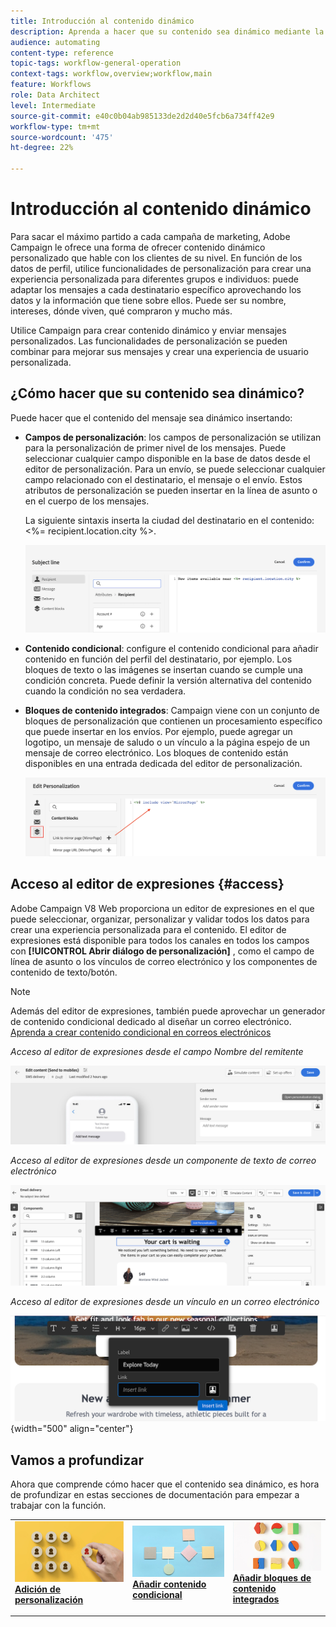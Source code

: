 ```yaml
---
title: Introducción al contenido dinámico
description: Aprenda a hacer que su contenido sea dinámico mediante la personalización, el contenido condicional y los bloques de contenido integrados.
audience: automating
content-type: reference
topic-tags: workflow-general-operation
context-tags: workflow,overview;workflow,main
feature: Workflows
role: Data Architect
level: Intermediate
source-git-commit: e40c0b04ab985133de2d2d40e5fcb6a734ff42e9
workflow-type: tm+mt
source-wordcount: '475'
ht-degree: 22%

---
```



# Introducción al contenido dinámico

Para sacar el máximo partido a cada campaña de marketing, Adobe Campaign le ofrece una forma de ofrecer contenido dinámico personalizado que hable con los clientes de su nivel. En función de los datos de perfil, utilice funcionalidades de personalización para crear una experiencia personalizada para diferentes grupos e individuos: puede adaptar los mensajes a cada destinatario específico aprovechando los datos y la información que tiene sobre ellos. Puede ser su nombre, intereses, dónde viven, qué compraron y mucho más.

Utilice Campaign para crear contenido dinámico y enviar mensajes personalizados. Las funcionalidades de personalización se pueden combinar para mejorar sus mensajes y crear una experiencia de usuario personalizada.

## ¿Cómo hacer que su contenido sea dinámico?

Puede hacer que el contenido del mensaje sea dinámico insertando:

* **Campos de personalización**: los campos de personalización se utilizan para la personalización de primer nivel de los mensajes. Puede seleccionar cualquier campo disponible en la base de datos desde el editor de personalización. Para un envío, se puede seleccionar cualquier campo relacionado con el destinatario, el mensaje o el envío. Estos atributos de personalización se pueden insertar en la línea de asunto o en el cuerpo de los mensajes.

   La siguiente sintaxis inserta la ciudad del destinatario en el contenido: &lt;%= recipient.location.city %>.

   ![](assets/perso-subject-line.png)

* **Contenido condicional**: configure el contenido condicional para añadir contenido en función del perfil del destinatario, por ejemplo. Los bloques de texto o las imágenes se insertan cuando se cumple una condición concreta. Puede definir la versión alternativa del contenido cuando la condición no sea verdadera.

* **Bloques de contenido integrados**: Campaign viene con un conjunto de bloques de personalización que contienen un procesamiento específico que puede insertar en los envíos. Por ejemplo, puede agregar un logotipo, un mensaje de saludo o un vínculo a la página espejo de un mensaje de correo electrónico. Los bloques de contenido están disponibles en una entrada dedicada del editor de personalización.

   ![](assets/perso-content-blocks.png)

## Acceso al editor de expresiones {#access}

Adobe Campaign V8 Web proporciona un editor de expresiones en el que puede seleccionar, organizar, personalizar y validar todos los datos para crear una experiencia personalizada para el contenido. El editor de expresiones está disponible para todos los canales en todos los campos con **[!UICONTROL Abrir diálogo de personalización]** , como el campo de línea de asunto o los vínculos de correo electrónico y los componentes de contenido de texto/botón.

>[!NOTE]
>
>Además del editor de expresiones, también puede aprovechar un generador de contenido condicional dedicado al diseñar un correo electrónico. [Aprenda a crear contenido condicional en correos electrónicos](conditions.md)

*Acceso al editor de expresiones desde el campo Nombre del remitente*

![](assets/expression-editor-access.png)

*Acceso al editor de expresiones desde un componente de texto de correo electrónico*

![](assets/expression-editor-access-email.png)

*Acceso al editor de expresiones desde un vínculo en un correo electrónico*

![](assets/perso-link-insert-icon.png){width="500" align="center"}


## Vamos a profundizar

Ahora que comprende cómo hacer que el contenido sea dinámico, es hora de profundizar en estas secciones de documentación para empezar a trabajar con la función.

<table style="table-layout:fixed"><tr style="border: 0;">
<td>
<a href="personalize.md">
<img alt="Personalización del contenido" src="assets/do-not-localize/dynamic-personalization.jpg">
</a>
<div>
<a href="personalize.md"><strong>Adición de personalización</strong></a>
</div>
<p>
</td>
<td>
<a href="conditions.md">
<img alt="Posible cliente" src="assets/do-not-localize/dynamic-conditional.jpg">
</a>
<div><a href="conditions.md"><strong>Añadir contenido condicional</strong>
</div>
<p>
</td>
<td>
<a href="content-blocks.md">
<img alt="Poco frecuente" src="assets/do-not-localize/dynamic-content-blocks.jpg">
</a>
<div>
<a href="content-blocks.md"><strong>Añadir bloques de contenido integrados</strong></a>
</div>
<p></td>
</tr></table>
